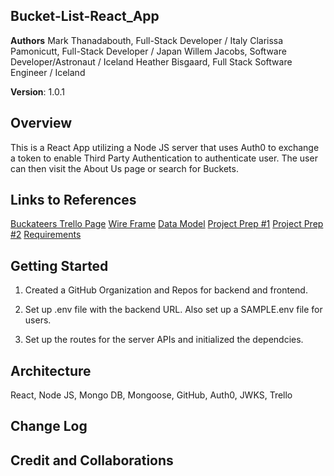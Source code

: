 ## Bucket-List-React_App

**Authors**
Mark Thanadabouth, Full-Stack Developer / Italy
Clarissa Pamonicutt, Full-Stack Developer / Japan
Willem Jacobs, Software Developer/Astronaut / Iceland
Heather Bisgaard, Full Stack Software Engineer / Iceland

**Version**: 1.0.1

## Overview
<!-- Provide a high level overview of what this application is and why you are building it, beyond the fact that it's an assignment for this class. (i.e. What's your problem domain?) -->
This is a React App utilizing a Node JS server that uses Auth0 to exchange a token to enable Third Party Authentication to authenticate user. The user can then visit the About Us page or search for Buckets.

## Links to References
<!--  -->
[Buckateers Trello Page](https://trello.com/b/OTBwxXBr/buckateers)
[Wire Frame](documents/WireFrame.jpg)
[Data Model](documents/DataModel.jpg)
[Project Prep #1](documents/ProjectPrep1.pdf)
[Project Prep #2](documents/ProjectPrep2.pdf)
[Requirements](documents/requirements.md)

## Getting Started
<!-- What are the steps that a user must take in order to build this app on their own machine and get it running? -->
1. Created a GitHub Organization and Repos for backend and frontend.

2. Set up .env file with the backend URL. Also set up a SAMPLE.env file for users.

3. Set up the routes for the server APIs and initialized the dependcies.

<!-- 4. Set up account, then create single page application and back end server information on Auth0.com to get JWKS key. -->

## Architecture
<!-- Provide a detailed description of the application design. What technologies (languages, libraries, etc) you're using, and any other relevant design information. -->
React, Node JS, Mongo DB, Mongoose, GitHub, Auth0, JWKS, Trello

## Change Log

<!-- Use this area to document the iterative changes made to your application as each feature is successfully implemented. Use time stamps. Here's an example:

01-01-2001 4:59pm - Application now has a fully-functional express server, with a GET route for the location resource. -->

## Credit and Collaborations
<!-- Give credit (and a link) to other people or resources that helped you build this application. -->

